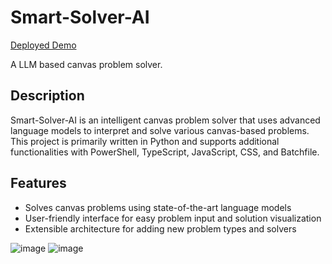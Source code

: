 # Smart-Solver-AI

[Deployed Demo](https://smart-solver-frontend.vercel.app/)

A LLM based canvas problem solver.

## Description

Smart-Solver-AI is an intelligent canvas problem solver that uses advanced language models to interpret and solve various canvas-based problems. This project is primarily written in Python and supports additional functionalities with PowerShell, TypeScript, JavaScript, CSS, and Batchfile.

## Features

- Solves canvas problems using state-of-the-art language models
- User-friendly interface for easy problem input and solution visualization
- Extensible architecture for adding new problem types and solvers

![image](https://github.com/user-attachments/assets/576c19a1-4a80-4327-94c7-742184af54d7)
![image](https://github.com/user-attachments/assets/58694170-96f5-4f08-98f6-6138cf44147d)
